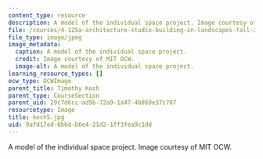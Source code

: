 ```yaml
---
content_type: resource
description: A model of the individual space project. Image courtesy of MIT OCW.
file: /courses/4-125a-architecture-studio-building-in-landscapes-fall-2005/9afd17ed6b6db6e421d21ff3fea9c1dd_koch5.jpg
file_type: image/jpeg
image_metadata:
  caption: A model of the individual space project.
  credit: Image courtesy of MIT OCW.
  image-alt: A model of the individual space project.
learning_resource_types: []
ocw_type: OCWImage
parent_title: Timothy Koch
parent_type: CourseSection
parent_uid: 29c7d6cc-ad5b-72a9-1a47-4b869e37c707
resourcetype: Image
title: koch5.jpg
uid: 9afd17ed-6b6d-b6e4-21d2-1ff3fea9c1dd
---
```

A model of the individual space project. Image courtesy of MIT OCW.

